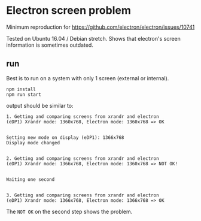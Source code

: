 # Electron screen problem

Minimum reproduction for https://github.com/electron/electron/issues/10741

Tested on Ubuntu 16.04 / Debian stretch. Shows that electron's screen information is sometimes outdated.

## run

Best is to run on a system with only 1 screen (external or internal).

```
npm install
npm run start
```

output should be similar to:

```
1. Getting and comparing screens from xrandr and electron
(eDP1) Xrandr mode: 1360x768, Electron mode: 1360x768 => OK


Setting new mode on display (eDP1): 1366x768
Display mode changed


2. Getting and comparing screens from xrandr and electron
(eDP1) Xrandr mode: 1366x768, Electron mode: 1360x768 => NOT OK!


Waiting one second


3. Getting and comparing screens from xrandr and electron
(eDP1) Xrandr mode: 1366x768, Electron mode: 1366x768 => OK
```

The `NOT OK` on the second step shows the problem.
